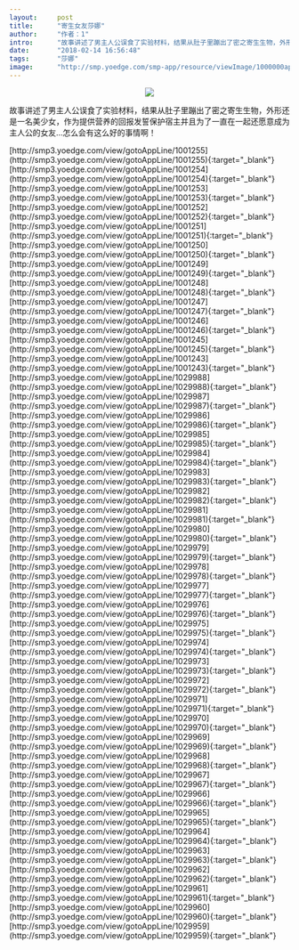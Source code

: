 ```yaml
---
layout:     post
title:      "寄生女友莎娜"
author:     "作者：1"
intro:      "故事讲述了男主人公误食了实验材料，结果从肚子里蹦出了密之寄生生物，外形还是一名美少女，作为提供营养的回报发誓保护宿主并且为了一直在一起还愿意成为主人公的女友…怎么会有这么好的事情啊！"
date:       "2018-02-14 16:56:48"
tags:       "莎娜"
image:      "http://smp.yoedge.com/smp-app/resource/viewImage/1000000appline.png"
---
```

<div style="text-align: center">
<p><img src="http://smp.yoedge.com/smp-app/resource/viewImage/1000000appline.png"/></p>
</div>
<p class="post-meta">
<span>故事讲述了男主人公误食了实验材料，结果从肚子里蹦出了密之寄生生物，外形还是一名美少女，作为提供营养的回报发誓保护宿主并且为了一直在一起还愿意成为主人公的女友…怎么会有这么好的事情啊！</span>
</p>
[http://smp3.yoedge.com/view/gotoAppLine/1001255](http://smp3.yoedge.com/view/gotoAppLine/1001255){:target="_blank"}
[http://smp3.yoedge.com/view/gotoAppLine/1001254](http://smp3.yoedge.com/view/gotoAppLine/1001254){:target="_blank"}
[http://smp3.yoedge.com/view/gotoAppLine/1001253](http://smp3.yoedge.com/view/gotoAppLine/1001253){:target="_blank"}
[http://smp3.yoedge.com/view/gotoAppLine/1001252](http://smp3.yoedge.com/view/gotoAppLine/1001252){:target="_blank"}
[http://smp3.yoedge.com/view/gotoAppLine/1001251](http://smp3.yoedge.com/view/gotoAppLine/1001251){:target="_blank"}
[http://smp3.yoedge.com/view/gotoAppLine/1001250](http://smp3.yoedge.com/view/gotoAppLine/1001250){:target="_blank"}
[http://smp3.yoedge.com/view/gotoAppLine/1001249](http://smp3.yoedge.com/view/gotoAppLine/1001249){:target="_blank"}
[http://smp3.yoedge.com/view/gotoAppLine/1001248](http://smp3.yoedge.com/view/gotoAppLine/1001248){:target="_blank"}
[http://smp3.yoedge.com/view/gotoAppLine/1001247](http://smp3.yoedge.com/view/gotoAppLine/1001247){:target="_blank"}
[http://smp3.yoedge.com/view/gotoAppLine/1001246](http://smp3.yoedge.com/view/gotoAppLine/1001246){:target="_blank"}
[http://smp3.yoedge.com/view/gotoAppLine/1001245](http://smp3.yoedge.com/view/gotoAppLine/1001245){:target="_blank"}
[http://smp3.yoedge.com/view/gotoAppLine/1001243](http://smp3.yoedge.com/view/gotoAppLine/1001243){:target="_blank"}
[http://smp3.yoedge.com/view/gotoAppLine/1029988](http://smp3.yoedge.com/view/gotoAppLine/1029988){:target="_blank"}
[http://smp3.yoedge.com/view/gotoAppLine/1029987](http://smp3.yoedge.com/view/gotoAppLine/1029987){:target="_blank"}
[http://smp3.yoedge.com/view/gotoAppLine/1029986](http://smp3.yoedge.com/view/gotoAppLine/1029986){:target="_blank"}
[http://smp3.yoedge.com/view/gotoAppLine/1029985](http://smp3.yoedge.com/view/gotoAppLine/1029985){:target="_blank"}
[http://smp3.yoedge.com/view/gotoAppLine/1029984](http://smp3.yoedge.com/view/gotoAppLine/1029984){:target="_blank"}
[http://smp3.yoedge.com/view/gotoAppLine/1029983](http://smp3.yoedge.com/view/gotoAppLine/1029983){:target="_blank"}
[http://smp3.yoedge.com/view/gotoAppLine/1029982](http://smp3.yoedge.com/view/gotoAppLine/1029982){:target="_blank"}
[http://smp3.yoedge.com/view/gotoAppLine/1029981](http://smp3.yoedge.com/view/gotoAppLine/1029981){:target="_blank"}
[http://smp3.yoedge.com/view/gotoAppLine/1029980](http://smp3.yoedge.com/view/gotoAppLine/1029980){:target="_blank"}
[http://smp3.yoedge.com/view/gotoAppLine/1029979](http://smp3.yoedge.com/view/gotoAppLine/1029979){:target="_blank"}
[http://smp3.yoedge.com/view/gotoAppLine/1029978](http://smp3.yoedge.com/view/gotoAppLine/1029978){:target="_blank"}
[http://smp3.yoedge.com/view/gotoAppLine/1029977](http://smp3.yoedge.com/view/gotoAppLine/1029977){:target="_blank"}
[http://smp3.yoedge.com/view/gotoAppLine/1029976](http://smp3.yoedge.com/view/gotoAppLine/1029976){:target="_blank"}
[http://smp3.yoedge.com/view/gotoAppLine/1029975](http://smp3.yoedge.com/view/gotoAppLine/1029975){:target="_blank"}
[http://smp3.yoedge.com/view/gotoAppLine/1029974](http://smp3.yoedge.com/view/gotoAppLine/1029974){:target="_blank"}
[http://smp3.yoedge.com/view/gotoAppLine/1029973](http://smp3.yoedge.com/view/gotoAppLine/1029973){:target="_blank"}
[http://smp3.yoedge.com/view/gotoAppLine/1029972](http://smp3.yoedge.com/view/gotoAppLine/1029972){:target="_blank"}
[http://smp3.yoedge.com/view/gotoAppLine/1029971](http://smp3.yoedge.com/view/gotoAppLine/1029971){:target="_blank"}
[http://smp3.yoedge.com/view/gotoAppLine/1029970](http://smp3.yoedge.com/view/gotoAppLine/1029970){:target="_blank"}
[http://smp3.yoedge.com/view/gotoAppLine/1029969](http://smp3.yoedge.com/view/gotoAppLine/1029969){:target="_blank"}
[http://smp3.yoedge.com/view/gotoAppLine/1029968](http://smp3.yoedge.com/view/gotoAppLine/1029968){:target="_blank"}
[http://smp3.yoedge.com/view/gotoAppLine/1029967](http://smp3.yoedge.com/view/gotoAppLine/1029967){:target="_blank"}
[http://smp3.yoedge.com/view/gotoAppLine/1029966](http://smp3.yoedge.com/view/gotoAppLine/1029966){:target="_blank"}
[http://smp3.yoedge.com/view/gotoAppLine/1029965](http://smp3.yoedge.com/view/gotoAppLine/1029965){:target="_blank"}
[http://smp3.yoedge.com/view/gotoAppLine/1029964](http://smp3.yoedge.com/view/gotoAppLine/1029964){:target="_blank"}
[http://smp3.yoedge.com/view/gotoAppLine/1029963](http://smp3.yoedge.com/view/gotoAppLine/1029963){:target="_blank"}
[http://smp3.yoedge.com/view/gotoAppLine/1029962](http://smp3.yoedge.com/view/gotoAppLine/1029962){:target="_blank"}
[http://smp3.yoedge.com/view/gotoAppLine/1029961](http://smp3.yoedge.com/view/gotoAppLine/1029961){:target="_blank"}
[http://smp3.yoedge.com/view/gotoAppLine/1029960](http://smp3.yoedge.com/view/gotoAppLine/1029960){:target="_blank"}
[http://smp3.yoedge.com/view/gotoAppLine/1029959](http://smp3.yoedge.com/view/gotoAppLine/1029959){:target="_blank"}


